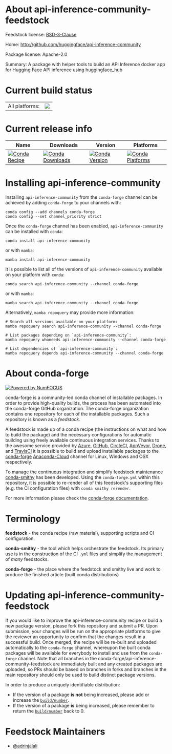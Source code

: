 About api-inference-community-feedstock
=======================================

Feedstock license: [BSD-3-Clause](https://github.com/conda-forge/api-inference-community-feedstock/blob/main/LICENSE.txt)

Home: http://github.com/huggingface/api-inference-community

Package license: Apache-2.0

Summary: A package with helper tools to build an API Inference docker app for Hugging Face API inference using huggingface_hub

Current build status
====================


<table><tr><td>All platforms:</td>
    <td>
      <a href="https://dev.azure.com/conda-forge/feedstock-builds/_build/latest?definitionId=17154&branchName=main">
        <img src="https://dev.azure.com/conda-forge/feedstock-builds/_apis/build/status/api-inference-community-feedstock?branchName=main">
      </a>
    </td>
  </tr>
</table>

Current release info
====================

| Name | Downloads | Version | Platforms |
| --- | --- | --- | --- |
| [![Conda Recipe](https://img.shields.io/badge/recipe-api--inference--community-green.svg)](https://anaconda.org/conda-forge/api-inference-community) | [![Conda Downloads](https://img.shields.io/conda/dn/conda-forge/api-inference-community.svg)](https://anaconda.org/conda-forge/api-inference-community) | [![Conda Version](https://img.shields.io/conda/vn/conda-forge/api-inference-community.svg)](https://anaconda.org/conda-forge/api-inference-community) | [![Conda Platforms](https://img.shields.io/conda/pn/conda-forge/api-inference-community.svg)](https://anaconda.org/conda-forge/api-inference-community) |

Installing api-inference-community
==================================

Installing `api-inference-community` from the `conda-forge` channel can be achieved by adding `conda-forge` to your channels with:

```
conda config --add channels conda-forge
conda config --set channel_priority strict
```

Once the `conda-forge` channel has been enabled, `api-inference-community` can be installed with `conda`:

```
conda install api-inference-community
```

or with `mamba`:

```
mamba install api-inference-community
```

It is possible to list all of the versions of `api-inference-community` available on your platform with `conda`:

```
conda search api-inference-community --channel conda-forge
```

or with `mamba`:

```
mamba search api-inference-community --channel conda-forge
```

Alternatively, `mamba repoquery` may provide more information:

```
# Search all versions available on your platform:
mamba repoquery search api-inference-community --channel conda-forge

# List packages depending on `api-inference-community`:
mamba repoquery whoneeds api-inference-community --channel conda-forge

# List dependencies of `api-inference-community`:
mamba repoquery depends api-inference-community --channel conda-forge
```


About conda-forge
=================

[![Powered by
NumFOCUS](https://img.shields.io/badge/powered%20by-NumFOCUS-orange.svg?style=flat&colorA=E1523D&colorB=007D8A)](https://numfocus.org)

conda-forge is a community-led conda channel of installable packages.
In order to provide high-quality builds, the process has been automated into the
conda-forge GitHub organization. The conda-forge organization contains one repository
for each of the installable packages. Such a repository is known as a *feedstock*.

A feedstock is made up of a conda recipe (the instructions on what and how to build
the package) and the necessary configurations for automatic building using freely
available continuous integration services. Thanks to the awesome service provided by
[Azure](https://azure.microsoft.com/en-us/services/devops/), [GitHub](https://github.com/),
[CircleCI](https://circleci.com/), [AppVeyor](https://www.appveyor.com/),
[Drone](https://cloud.drone.io/welcome), and [TravisCI](https://travis-ci.com/)
it is possible to build and upload installable packages to the
[conda-forge](https://anaconda.org/conda-forge) [Anaconda-Cloud](https://anaconda.org/)
channel for Linux, Windows and OSX respectively.

To manage the continuous integration and simplify feedstock maintenance
[conda-smithy](https://github.com/conda-forge/conda-smithy) has been developed.
Using the ``conda-forge.yml`` within this repository, it is possible to re-render all of
this feedstock's supporting files (e.g. the CI configuration files) with ``conda smithy rerender``.

For more information please check the [conda-forge documentation](https://conda-forge.org/docs/).

Terminology
===========

**feedstock** - the conda recipe (raw material), supporting scripts and CI configuration.

**conda-smithy** - the tool which helps orchestrate the feedstock.
                   Its primary use is in the construction of the CI ``.yml`` files
                   and simplify the management of *many* feedstocks.

**conda-forge** - the place where the feedstock and smithy live and work to
                  produce the finished article (built conda distributions)


Updating api-inference-community-feedstock
==========================================

If you would like to improve the api-inference-community recipe or build a new
package version, please fork this repository and submit a PR. Upon submission,
your changes will be run on the appropriate platforms to give the reviewer an
opportunity to confirm that the changes result in a successful build. Once
merged, the recipe will be re-built and uploaded automatically to the
`conda-forge` channel, whereupon the built conda packages will be available for
everybody to install and use from the `conda-forge` channel.
Note that all branches in the conda-forge/api-inference-community-feedstock are
immediately built and any created packages are uploaded, so PRs should be based
on branches in forks and branches in the main repository should only be used to
build distinct package versions.

In order to produce a uniquely identifiable distribution:
 * If the version of a package **is not** being increased, please add or increase
   the [``build/number``](https://docs.conda.io/projects/conda-build/en/latest/resources/define-metadata.html#build-number-and-string).
 * If the version of a package **is** being increased, please remember to return
   the [``build/number``](https://docs.conda.io/projects/conda-build/en/latest/resources/define-metadata.html#build-number-and-string)
   back to 0.

Feedstock Maintainers
=====================

* [@adrinjalali](https://github.com/adrinjalali/)

